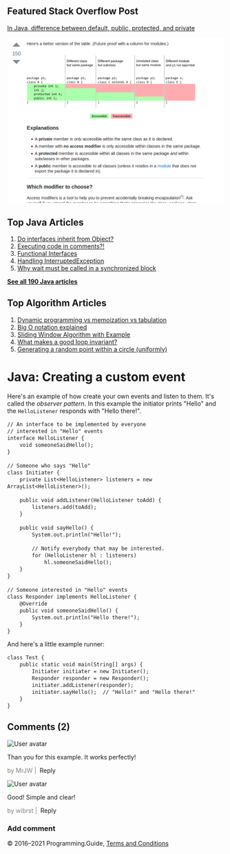 



## Featured Stack Overflow Post

[In Java, difference between default, public, protected, and private](https://stackoverflow.com/a/33627846/276052)

[<img src="../images/so-featured-33627846.png" alt="StackOverflow screenshot thumbnail" class="screenshot" />](https://stackoverflow.com/a/33627846/276052)



## Top Java Articles

1.  [Do interfaces inherit from Object?](do-interfaces-inherit-from-object.html)
2.  [Executing code in comments?!](executing-code-in-comments.html)
3.  [Functional Interfaces](functional-interfaces.html)
4.  [Handling InterruptedException](handling-interrupted-exceptions.html)
5.  [Why wait must be called in a synchronized block](why-wait-must-be-in-synchronized.html)

[**See all 190 Java articles**](index.html)

## Top Algorithm Articles

1.  [Dynamic programming vs memoization vs tabulation](../dynamic-programming-vs-memoization-vs-tabulation.html)
2.  [Big O notation explained](../big-o-notation-explained.html)
3.  [Sliding Window Algorithm with Example](../sliding-window-example.html)
4.  [What makes a good loop invariant?](../what-makes-a-good-loop-invariant.html)
5.  [Generating a random point within a circle (uniformly)](../random-point-within-circle.html)

# Java: Creating a custom event

Here's an example of how create your own events and listen to them. It's called the _observer pattern_. In this example the initiator prints "Hello" and the `HelloListener` responds with "Hello there!".

    // An interface to be implemented by everyone
    // interested in "Hello" events
    interface HelloListener {
        void someoneSaidHello();
    }

    // Someone who says "Hello"
    class Initiater {
        private List<HelloListener> listeners = new ArrayList<HelloListener>();

        public void addListener(HelloListener toAdd) {
            listeners.add(toAdd);
        }

        public void sayHello() {
            System.out.println("Hello!");

            // Notify everybody that may be interested.
            for (HelloListener hl : listeners)
                hl.someoneSaidHello();
        }
    }

    // Someone interested in "Hello" events
    class Responder implements HelloListener {
        @Override
        public void someoneSaidHello() {
            System.out.println("Hello there!");
        }
    }

And here's a little example runner:

    class Test {
        public static void main(String[] args) {
            Initiater initiater = new Initiater();
            Responder responder = new Responder();
            initiater.addListener(responder);
            initiater.sayHello();  // "Hello!" and "Hello there!"
        }
    }

## Comments (2)

![User avatar](https://www.gravatar.com/avatar/c0a10775d511931378e3c678b107e96d?d=mp)

Than you for this example. It works perfectly!

<span style="color: grey">by MrJW | </span> <span class="reply-button">Reply</span>

![User avatar](https://www.gravatar.com/avatar/74327a9f732282ff7aca5af7ca596d33?d=mp)

Good! Simple and clear!

<span style="color: grey">by wibrst | </span> <span class="reply-button">Reply</span>

### Add comment

© 2016–2021 Programming.Guide, [Terms and Conditions](../terms-and-conditions.html)
